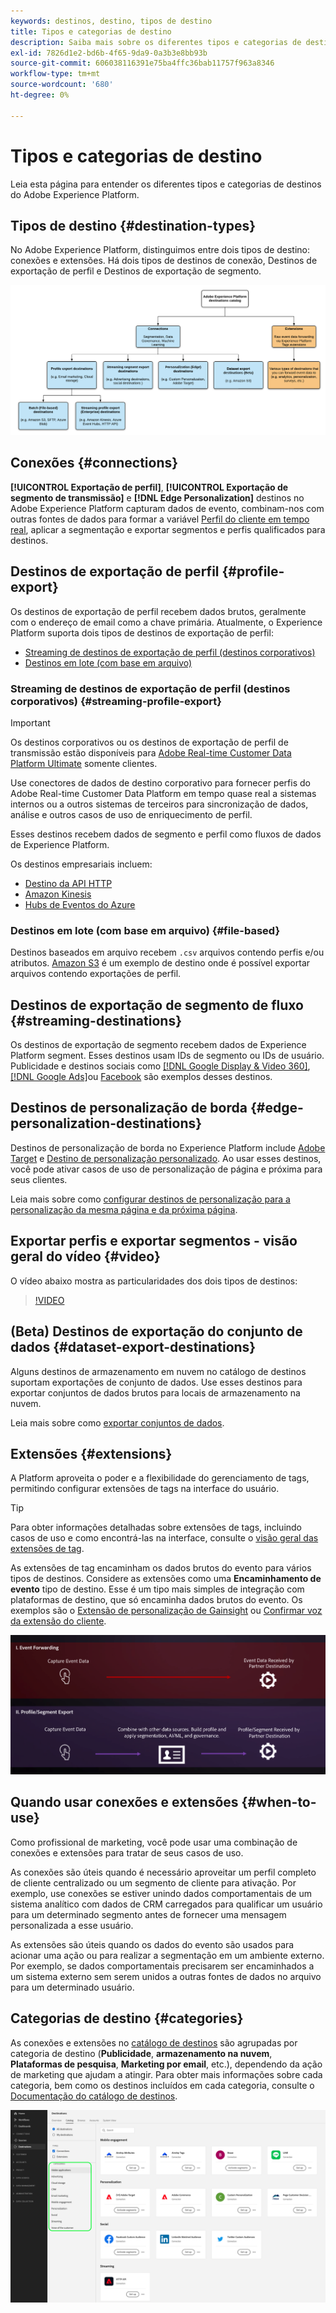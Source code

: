 ```yaml
---
keywords: destinos, destino, tipos de destino
title: Tipos e categorias de destino
description: Saiba mais sobre os diferentes tipos e categorias de destinos no Adobe Experience Platform.
exl-id: 7826d1e2-bd6b-4f65-9da9-0a3b3e8bb93b
source-git-commit: 606038116391e75ba4ffc36bab11757f963a8346
workflow-type: tm+mt
source-wordcount: '680'
ht-degree: 0%

---
```


# Tipos e categorias de destino

Leia esta página para entender os diferentes tipos e categorias de destinos do Adobe Experience Platform.

## Tipos de destino {#destination-types}

No Adobe Experience Platform, distinguimos entre dois tipos de destino: conexões e extensões. Há dois tipos de destinos de conexão, Destinos de exportação de perfil e Destinos de exportação de segmento.

![Tipos de destinos](./assets/destination-types/types-of-destinations.png)

## Conexões {#connections}

**[!UICONTROL Exportação de perfil]**, **[!UICONTROL Exportação de segmento de transmissão]** e **[!DNL Edge Personalization]** destinos no Adobe Experience Platform capturam dados de evento, combinam-nos com outras fontes de dados para formar a variável [Perfil do cliente em tempo real](../profile/home.md), aplicar a segmentação e exportar segmentos e perfis qualificados para destinos.

## Destinos de exportação de perfil {#profile-export}

Os destinos de exportação de perfil recebem dados brutos, geralmente com o endereço de email como a chave primária. Atualmente, o Experience Platform suporta dois tipos de destinos de exportação de perfil:

* [Streaming de destinos de exportação de perfil (destinos corporativos)](#streaming-profile-export)
* [Destinos em lote (com base em arquivo)](#file-based)

### Streaming de destinos de exportação de perfil (destinos corporativos) {#streaming-profile-export}

>[!IMPORTANT]
>
>Os destinos corporativos ou os destinos de exportação de perfil de transmissão estão disponíveis para [Adobe Real-time Customer Data Platform Ultimate](https://helpx.adobe.com/legal/product-descriptions/real-time-customer-data-platform.html) somente clientes.

Use conectores de dados de destino corporativo para fornecer perfis do Adobe Real-time Customer Data Platform em tempo quase real a sistemas internos ou a outros sistemas de terceiros para sincronização de dados, análise e outros casos de uso de enriquecimento de perfil.

Esses destinos recebem dados de segmento e perfil como fluxos de dados de Experience Platform.

Os destinos empresariais incluem:

* [Destino da API HTTP](catalog/streaming/http-destination.md)
* [Amazon Kinesis](catalog/cloud-storage/amazon-kinesis.md)
* [Hubs de Eventos do Azure](catalog/cloud-storage/azure-event-hubs.md)

### Destinos em lote (com base em arquivo) {#file-based}

Destinos baseados em arquivo recebem `.csv` arquivos contendo perfis e/ou atributos. [Amazon S3](catalog/cloud-storage/amazon-s3.md) é um exemplo de destino onde é possível exportar arquivos contendo exportações de perfil.

## Destinos de exportação de segmento de fluxo {#streaming-destinations}

Os destinos de exportação de segmento recebem dados de Experience Platform segment. Esses destinos usam IDs de segmento ou IDs de usuário. Publicidade e destinos sociais como [[!DNL Google Display & Video 360]](catalog/advertising/google-dv360.md), [[!DNL Google Ads]](catalog/advertising/google-ads-destination.md)ou [Facebook](catalog/social/facebook.md) são exemplos desses destinos.

## Destinos de personalização de borda {#edge-personalization-destinations}

Destinos de personalização de borda no Experience Platform include [Adobe Target](/help/destinations/catalog/personalization/adobe-target-connection.md) e [Destino de personalização personalizado](/help/destinations/catalog/personalization/custom-personalization.md). Ao usar esses destinos, você pode ativar casos de uso de personalização de página e próxima para seus clientes.

Leia mais sobre como [configurar destinos de personalização para a personalização da mesma página e da próxima página](/help/destinations/ui/configure-personalization-destinations.md).

## Exportar perfis e exportar segmentos - visão geral do vídeo {#video}

O vídeo abaixo mostra as particularidades dos dois tipos de destinos:

>[!VIDEO](https://video.tv.adobe.com/v/29707?quality=12)

## (Beta) Destinos de exportação do conjunto de dados {#dataset-export-destinations}

Alguns destinos de armazenamento em nuvem no catálogo de destinos suportam exportações de conjunto de dados. Use esses destinos para exportar conjuntos de dados brutos para locais de armazenamento na nuvem.

Leia mais sobre como [exportar conjuntos de dados](/help/destinations/ui/export-datasets.md).

## Extensões {#extensions}

A Platform aproveita o poder e a flexibilidade do gerenciamento de tags, permitindo configurar extensões de tags na interface do usuário.

>[!TIP]
>
>Para obter informações detalhadas sobre extensões de tags, incluindo casos de uso e como encontrá-las na interface, consulte o [visão geral das extensões de tag](./catalog/launch-extensions/overview.md).

As extensões de tag encaminham os dados brutos do evento para vários tipos de destinos. Considere as extensões como uma **Encaminhamento de evento** tipo de destino. Esse é um tipo mais simples de integração com plataformas de destino, que só encaminha dados brutos do evento. Os exemplos são o [Extensão de personalização de Gainsight](./catalog/personalization/gainsight.md) ou [Confirmar voz da extensão do cliente](./catalog/voice/confirmit-digital-feedback.md).

![Extensões de tag em comparação a outros destinos](./assets/common/launch-and-other-destinations.png)

## Quando usar conexões e extensões {#when-to-use}

Como profissional de marketing, você pode usar uma combinação de conexões e extensões para tratar de seus casos de uso.

As conexões são úteis quando é necessário aproveitar um perfil completo de cliente centralizado ou um segmento de cliente para ativação. Por exemplo, use conexões se estiver unindo dados comportamentais de um sistema analítico com dados de CRM carregados para qualificar um usuário para um determinado segmento antes de fornecer uma mensagem personalizada a esse usuário.

As extensões são úteis quando os dados do evento são usados para acionar uma ação ou para realizar a segmentação em um ambiente externo. Por exemplo, se dados comportamentais precisarem ser encaminhados a um sistema externo sem serem unidos a outras fontes de dados no arquivo para um determinado usuário.

## Categorias de destino {#categories}

As conexões e extensões no [catálogo de destinos](https://platform.adobe.com/destination/catalog) são agrupadas por categoria de destino (**Publicidade**, **armazenamento na nuvem**, **Plataformas de pesquisa**, **Marketing por email**, etc.), dependendo da ação de marketing que ajudam a atingir. Para obter mais informações sobre cada categoria, bem como os destinos incluídos em cada categoria, consulte o [Documentação do catálogo de destinos](./catalog/overview.md).

![Categorias de destino destacadas na página de catálogo.](./assets/destination-types/destination-categories-menu.png)
